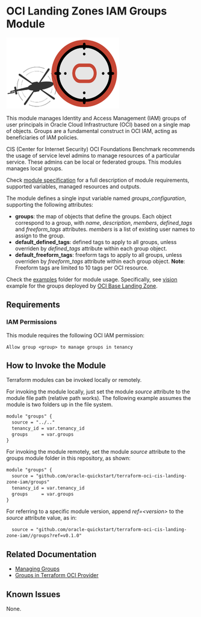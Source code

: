 # OCI Landing Zones IAM Groups Module

![Landing Zone logo](../landing_zone_300.png)

This module manages Identity and Access Management (IAM) groups of user principals in Oracle Cloud Infrastructure (OCI) based on a single map of objects. Groups are a fundamental construct in OCI IAM, acting as beneficiaries of IAM policies. 

CIS (Center for Internet Security) OCI Foundations Benchmark recommends the usage of service level admins to manage resources of a particular service. These admins can be local or federated groups. This modules manages local groups.

Check [module specification](./SPEC.md) for a full description of module requirements, supported variables, managed resources and outputs.

The module defines a single input variable named *groups_configuration*, supporting the following attributes:
   - **groups**: the map of objects that define the groups. Each object correspond to a group, with *name*, *description*, *members*, *defined_tags* and *freeform_tags* attributes. *members* is a list of existing user names to assign to the group.
   - **default_defined_tags**: defined tags to apply to all groups, unless overriden by *defined_tags* attribute within each group object.
   - **default_freeform_tags**: freeform tags to apply to all groups, unless overriden by *freeform_tags* attribute within each group object.
     **Note**: Freeform tags are limited to 10 tags per OCI resource.

Check the [examples](./examples/) folder for module usage. Specifically, see [vision](./examples/vision/README.md) example for the groups deployed by [OCI Base Landing Zone](https://github.com/oracle-quickstart/oci-cis-landingzone-quickstart).

## Requirements
### IAM Permissions

This module requires the following OCI IAM permission:
```
Allow group <group> to manage groups in tenancy
```

## How to Invoke the Module

Terraform modules can be invoked locally or remotely. 

For invoking the module locally, just set the module *source* attribute to the module file path (relative path works). The following example assumes the module is two folders up in the file system.
```
module "groups" {
  source = "../.."
  tenancy_id = var.tenancy_id
  groups     = var.groups
}
```

For invoking the module remotely, set the module *source* attribute to the groups module folder in this repository, as shown:
```
module "groups" {
  source = "github.com/oracle-quickstart/terraform-oci-cis-landing-zone-iam/groups"
  tenancy_id = var.tenancy_id
  groups     = var.groups
}
```
For referring to a specific module version, append *ref=\<version\>* to the *source* attribute value, as in:
```
  source = "github.com/oracle-quickstart/terraform-oci-cis-landing-zone-iam//groups?ref=v0.1.0"
```

## Related Documentation
- [Managing Groups](https://docs.oracle.com/en-us/iaas/Content/Identity/Tasks/managinggroups.htm)
- [Groups in Terraform OCI Provider](https://registry.terraform.io/providers/oracle/oci/latest/docs/resources/identity_group)

## Known Issues
None.
